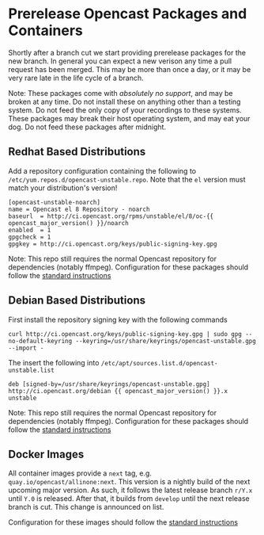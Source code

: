 # Prerelease Opencast Packages and Containers

Shortly after a branch cut we start providing prerelease packages for the new branch.  In general you can expect a new
verison any time a pull request has been merged.  This may be more than once a day, or it may be very rare late in the
life cycle of a branch.

Note: These packages come with *absolutely no support*, and may be broken at any time.  Do not install these on
anything other than a testing system.  Do not feed the only copy of your recordings to these systems.  These
packages may break their host operating system, and may eat your dog.  Do not feed these packages after midnight.


Redhat Based Distributions
--------------------------

Add a repository configuration containing the following to `/etc/yum.repos.d/opencast-unstable.repo`.  Note that the `el`
version must match your distribution's version!

    [opencast-unstable-noarch]
    name = Opencast el 8 Repository - noarch
    baseurl  = http://ci.opencast.org/rpms/unstable/el/8/oc-{{ opencast_major_version() }}/noarch
    enabled  = 1
    gpgcheck = 1
    gpgkey = http://ci.opencast.org/keys/public-signing-key.gpg

Note: This repo still requires the normal Opencast repository for dependencies (notably ffmpeg).  Configuration for
these packages should follow the [standard instructions](configuration/basic.md)

Debian Based Distributions
--------------------------

First install the repository signing key with the following commands

    curl http://ci.opencast.org/keys/public-signing-key.gpg | sudo gpg --no-default-keyring --keyring=/usr/share/keyrings/opencast-unstable.gpg --import -

The insert the following into `/etc/apt/sources.list.d/opencast-unstable.list`

    deb [signed-by=/usr/share/keyrings/opencast-unstable.gpg] http://ci.opencast.org/debian {{ opencast_major_version() }}.x unstable

Note: This repo still requires the normal Opencast repository for dependencies (notably ffmpeg).  Configuration for
these packages should follow the [standard instructions](configuration/basic.md)

Docker Images
-------------

All container images provide a `next` tag, e.g. `quay.io/opencast/allinone:next`. This version is a nightly build of the
next upcoming major version. As such, it follows the latest release branch `r/Y.x` until `Y.0` is released. After that,
it builds from `develop` until the next release branch is cut. This change is announced on list.

Configuration for these images should follow the [standard instructions](configuration/basic.md)
